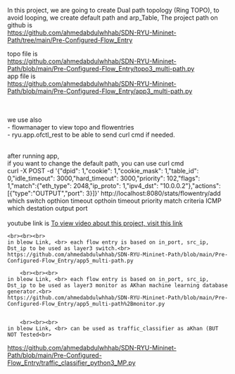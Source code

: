 In this project, we are going to create Dual path topology (Ring TOPO), to avoid looping, we create default path and arp_Table,
The project path on github is <br>
https://github.com/ahmedabdulwhhab/SDN-RYU-Mininet-Path/tree/main/Pre-Configured-Flow_Entry

topo file is  <br>
https://github.com/ahmedabdulwhhab/SDN-RYU-Mininet-Path/blob/main/Pre-Configured-Flow_Entry/topo3_multi-path.py
 <br>
app file is
 <br> https://github.com/ahmedabdulwhhab/SDN-RYU-Mininet-Path/blob/main/Pre-Configured-Flow_Entry/app3_multi-path.py
 <br>


 <br> <br>we use also
 <br>- flowmanager to view topo and flowentries
 <br>- ryu.app.ofctl_rest to be able to send curl cmd if needed.

 <br>after running app,
 <br>if you want to change the default path, you can use curl cmd
 <br>curl -X POST -d '{"dpid": 1,"cookie": 1,"cookie_mask": 1,"table_id": 0,"idle_timeout": 3000,"hard_timeout": 3000,"priority": 102,"flags": 1,"match":{"eth_type": 2048,"ip_proto": 1,"ipv4_dst": "10.0.0.2"},"actions":[{"type":"OUTPUT","port": 3}]}' http://localhost:8080/stats/flowentry/add
	 <br><t><t>	<t>			which switch<t>	<t><t><t><t><t><t><t>				opthion timeout<t>	<t>	opthoin timeout<t><t>		priority						<t><t>match criteria	<t>	ICMP<t><t>	which destation			<t>	output port	
	<br>
	<br>
	youtube link is
	<a href="https://youtu.be/7etUx5zl6OA"> To view video about this project, visit this link</a>

	
	
	
	
	<br><br><br>
	in bleow Link, <br> each flow entry is based on in_port, src_ip, Dst_ip to be used as layer3 switch.<br>
	https://github.com/ahmedabdulwhhab/SDN-RYU-Mininet-Path/blob/main/Pre-Configured-Flow_Entry/app5_multi-path.py
	
		<br><br><br>
	in bleow Link, <br> each flow entry is based on in_port, src_ip, Dst_ip to be used as layer3 monitor as AKhan machine learning database generator.<br>
	https://github.com/ahmedabdulwhhab/SDN-RYU-Mininet-Path/blob/main/Pre-Configured-Flow_Entry/app5_multi-path%2Bmonitor.py


		<br><br><br>
	in bleow Link, <br> can be used as traffic_classifier as aKhan (BUT NOT Tested<br>
https://github.com/ahmedabdulwhhab/SDN-RYU-Mininet-Path/blob/main/Pre-Configured-Flow_Entry/traffic_classifier_python3_MP.py
